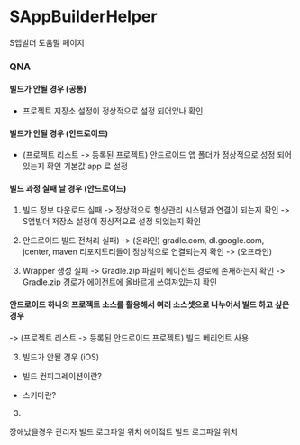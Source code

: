 # SAppBuilderHelper
S앱빌더 도움말 페이지 

### QNA
#### 빌드가 안될 경우 (공통)
- 프로젝트 저장소 설정이 정상적으로 설정 되어있나 확인

#### 빌드가 안될 경우 (안드로이드)
- (프로젝트 리스트 -> 등록된 프로젝트) 안드로이드 앱 폴더가 정상적으로 성정 되어있는지 확인 기본값 app
로 설정

#### 빌드 과정 실패 날 경우 (안드로이드)
1) 빌드 정보 다운로드 실패
-> 정상적으로 형상관리 시스템과 연결이 되는지 확인
-> S앱빌더 저장소 설정이 정상적으로 설정 되었는지 확인

2) 안드로이드 빌드 전처리 실패)
-> (온라인) gradle.com, dl.google.com, jcenter, maven 리포지토리들이 정상적으로 연결되는지 확인
-> (오프라인) 

3) Wrapper 생성 실패
-> Gradle.zip 파일이 에이전트 경로에 존재하는지 확인
-> Gradle.zip 경로가 에이전트에 올바르게 쓰여져있는지 확인




#### 안드로이드 하나의 프로젝트 소스를 활용해서 여러 소스셋으로 나누어서 빌드 하고 싶은 경우
-> (프로젝트 리스트 -> 등록된 안드로이드 프로젝트) 빌드 베리언트 사용

3. 빌드가 안될 경우 (iOS)
- 빌드 컨피그레이션이란?

- 스키마란? 


3. 

장애났을경우
관리자 빌드 로그파일 위치
에이젘트 빌드 로그파일 위치
